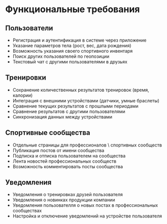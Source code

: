 # Функциональные требования

## Пользователи

- Регистрация и аутентификация в системе через приложение
- Указание параметров тела (рост, вес, дата рождения)
- Возможность указания своего спортивного инвентаря
- Поиск других пользователей по геопозиции
- Текстовый чат с другими пользователями в друзьях

## Тренировки

- Сохранение количественных результатов тренировок (время, калории)
- Интеграция с внешними устройствами (датчики, умные браслеты)
- Сравнение текущих результатов с прошлыми периодами
- Сравнение результатов с другими пользователями
- Синхронизация данных между устройствами

## Спортивные сообщества

- Отдельные страницы для профессионалов \ спортивных сообществ
- Публикация постов от имени сообщества
- Подписка и отписка пользователем на сообщества
- Лента новостей профессиональных сообществ
- Возможность комментировать посты сообщества

## Уведомления

- Уведомления о тренировках друзей пользователя
- Уведомления о новинках продукции компании
- Уведомления пользователля о новых постах в профессиональных сообществах
- Настройка и отключение уведомлений на устройстве пользователя
